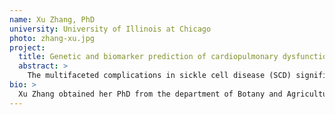 ```yaml
---
name: Xu Zhang, PhD
university: University of Illinois at Chicago
photo: zhang-xu.jpg
project:
  title: Genetic and biomarker prediction of cardiopulmonary dysfunction and rates of hemolysis in sickle cell disease
  abstract: >
    The multifaceted complications in sickle cell disease (SCD) significantly affect quality of life and life expectancy. Cardiopulmonary dysfunction is a major cause of morbidity and mortality in SCD. Our recent studies demonstrated association of cardiopulmonary dysfunction with elevated hemolysis. This proposal aims to identify genetic predictors of cardiopulmonary outcomes of SCD and to assess the mediating effect of hemolysis. The project involves phenotype harmonization, genetic association and mediation analyses through which detailed feedback on BioData Catalyst can be provided and the experience of the ecosystem functionality can be shared with peers in the SCD working group.
bio: >
  Xu Zhang obtained her PhD from the department of Botany and Agricultural Biochemistry at the University of Vermont. Dr. Zhang had her postdoctoral training from 2004 - 2009 in the Department of Ecology and Evolution at the University of Chicago. In 2012 he joined the Sickle Cell Disease Center at the University of Illinois at Chicago as an Assistant Professor. Her research is focused on quantitative genetics and genomics approaches to study complex traits. She is currently working on the genetic basis of clinical variations in sickle cell disease.
---
```

